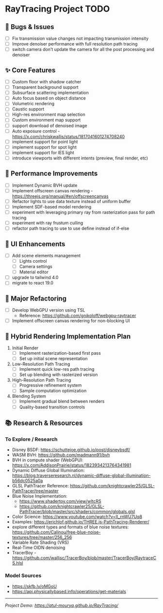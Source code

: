 RayTracing Project TODO
=======================

🐛 Bugs & Issues
----------------

- [ ]  Fix transmission value changes not impacting transmission intensity
- [ ]  Improve denoiser performance with full resolution path tracing
- [ ]  switch camera don't update the camera for all the post processing and denoiser

✨ Core Features
---------------

- [ ]  Custom floor with shadow catcher
- [ ]  Transparent background support
- [ ]  Subsurface scattering implementation
- [ ]  Auto focus based on object distance
- [ ]  Volumetric rendering
- [ ]  Caustic support
- [ ]  High-res environment map selection
- [ ]  Custom environment map support
- [ ]  support download of denoised image
- [ ]  Auto exposure control - https://x.com/chriskwallis/status/1817041601274708240
- [ ]  implement support for point light
- [ ]  implement support for spot light
- [ ]  implement support for IES light
- [ ]  introduce viewports with different intents (preview, final render, etc)

🔧 Performance Improvements
---------------------------

- [ ]  Implement Dynamic BVH update
- [ ]  Implement offscreen canvas rendering - https://threejs.org/manual/#en/offscreencanvas
- [ ]  Refactor lights to use data texture instead of uniform buffer
- [ ]  Implement SDF-based model rendering
- [ ]  experiment with leveraging primary ray from rasterization pass for path tracing
- [ ]  experiment with ray frustum culling
- [ ]  refactor path tracing to use to use define instead of if-else

🎨 UI Enhancements
------------------

- [ ]  Add scene elements management
    - [ ]  Lights control
    - [ ]  Camera settings
    - [ ]  Material editor
- [ ]  upgrade to tailwind 4.0
- [ ]  migrate to react 19.0

🔄 Major Refactoring
--------------------

- [ ]  Develop WebGPU version using TSL
    -   Reference: <https://github.com/gnikoloff/webgpu-raytracer>
- [ ]  Implement offscreen canvas rendering for non-blocking UI

🚀 Hybrid Rendering Implementation Plan
---------------------------------------

1.  Initial Render
    - [ ]  Implement rasterization-based first pass
    - [ ]  Set up initial scene representation
2.  Low-Resolution Path Tracing
    - [ ]  Implement quick low-res path tracing
    - [ ]  Set up blending with rasterized version
3.  High-Resolution Path Tracing
    - [ ]  Progressive refinement system
    - [ ]  Sample computation optimization
4.  Blending System
    - [ ]  Implement gradual blend between renders
    - [ ]  Quality-based transition controls

📚 Research & Resources
-----------------------

### To Explore / Research

-   Disney BSDF: <https://schuttejoe.github.io/post/disneybsdf/>
-   WASM BVH: <https://github.com/madmann91/bvh>
-   BVH in compute shader (WebGPU): <https://x.com/AddisonPrairie/status/1823934213764341981>
-   Dynamic Diffuse Global Illumination: <https://blog.traverseresearch.nl/dynamic-diffuse-global-illumination-b56dc0525a0a>
-   GLSL PathTracer Reference: <https://github.com/knightcrawler25/GLSL-PathTracer/tree/master>
-   Blue Noise Implementation:
    -   <https://www.shadertoy.com/view/wltcRS>
    -   <https://github.com/knightcrawler25/GLSL-PathTracer/blob/master/src/shaders/common/globals.glsl>
-   Color Science: <https://www.youtube.com/watch?v=II_rnWU7Uq8>
-   Examples: https://erichlof.github.io/THREE.js-PathTracing-Renderer/
-   explore different types and formats of blue noise textures: https://github.com/Calinou/free-blue-noise-textures/tree/master/256_256
-   Variable Rate Shading (VRS)
-   Real-Time OIDN denoising
-   TracerBoy - <https://github.com/wallisc/TracerBoy/blob/master/TracerBoy/RaytraceCS.hlsl>

### Model Sources

-   <https://skfb.ly/oMGoU>
-   <https://api.physicallybased.info/operations/get-materials>

* * * * *

*Project Demo: <https://atul-mourya.github.io/RayTracing/>*

